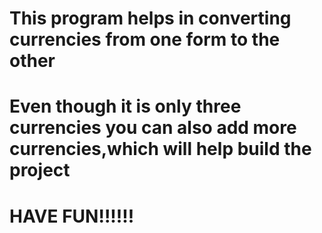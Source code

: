 # This program helps in converting currencies from one form to the other
# Even though it is only three currencies you can also add more currencies,which will help build the project
# HAVE FUN!!!!!! 
